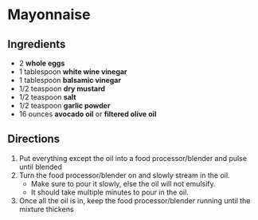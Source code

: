 # Mayonnaise

## Ingredients

- 2 **whole eggs**
- 1 tablespoon **white wine vinegar**
- 1 tablespoon **balsamic vinegar**
- 1/2 teaspoon **dry mustard**
- 1/2 teaspoon **salt**
- 1/2 teaspoon **garlic powder**
- 16 ounces **avocado oil** or **filtered olive oil**

## Directions

1. Put everything except the oil into a food processor/blender and pulse until blended
1. Turn the food processor/blender on and slowly stream in the oil.
    - Make sure to pour it slowly, else the oil will not emulsify.
    - It should take multiple minutes to pour in the oil.
1. Once all the oil is in, keep the food processor/blender running until the mixture thickens
